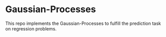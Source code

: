 # Gaussian-Processes
This repo implements the Gaussian-Processes to fulfill the prediction task on regression problems.
